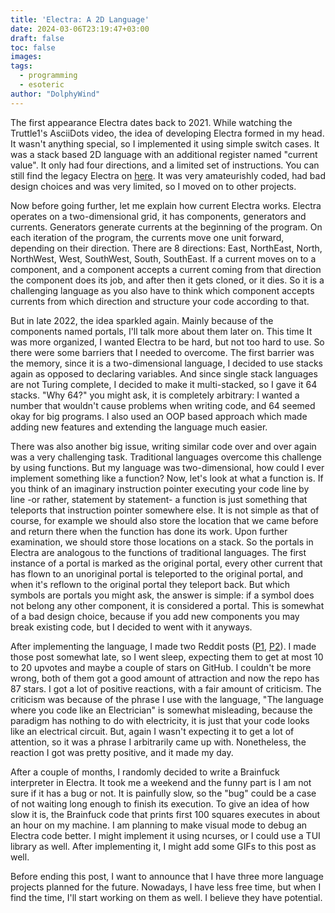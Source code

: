 ```yaml
---
title: 'Electra: A 2D Language'
date: 2024-03-06T23:19:47+03:00
draft: false
toc: false
images:
tags:
  - programming
  - esoteric
author: "DolphyWind"
---
```


The first appearance Electra dates back to 2021. While watching the Truttle1's AsciiDots video, the idea of developing Electra formed in my head. It wasn't anything special, so
I implemented it using simple switch cases. It was a stack based 2D language with an additional register named "current value". It only had four directions, and a limited
set of instructions. You can still find the legacy Electra on [here](https://github.com/DolphyWind/Small-Codes/tree/master/C%20and%20C%2B%2B/Electra-Legacy). It was very amateurishly
coded, had bad design choices and was very limited, so I moved on to other projects.

Now before going further, let me explain how current Electra works. Electra operates on a two-dimensional grid, it has components, generators and currents. Generators generate
currents at the beginning of the program. On each iteration of the program, the currents move one unit forward, depending on their direction. There are 8 directions: East, NorthEast,
North, NorthWest, West, SouthWest, South, SouthEast. If a current moves on to a component, and a component accepts a current coming from that direction the component does its job, and
after then it gets cloned, or it dies. So it is a challenging language as you also have to think which component accepts currents from which direction and structure your code according
to that.

But in late 2022, the idea sparkled again. Mainly because of the components named portals, I'll talk more about them later on. This time It was more organized, I wanted Electra
to be hard, but not too hard to use. So there were some barriers that I needed to overcome. The first barrier was the memory, since it is a two-dimensional language, I decided
to use stacks again as opposed to declaring variables. And since single stack languages are not Turing complete, I decided to make it multi-stacked, so I gave it 64 stacks. "Why 64?"
you might ask, it is completely arbitrary: I wanted a number that wouldn't cause problems when writing code, and 64 seemed okay for big programs. I also used an OOP based approach which
made adding new features and extending the language much easier. 

There was also another big issue, writing similar code over and over again was a very challenging task. Traditional languages overcome this challenge by using functions. But my language was
two-dimensional, how could I ever implement something like a function? Now, let's look at what a function is. If you think of an imaginary instruction pointer executing your code line
by line -or rather, statement by statement- a function is just something that teleports that instruction pointer somewhere else. It is not simple as that of course, for example we should
also store the location that we came before and return there when the function has done its work. Upon further examination, we should store those locations on a stack. So the portals in Electra are
analogous to the functions of traditional languages. The first instance of a portal is marked as the original portal, every other current that has flown to an unoriginal portal is teleported
to the original portal, and when it's reflown to the original portal they teleport back. But which symbols are portals you might ask, the answer is simple: if a symbol does not belong any other
component, it is considered a portal. This is somewhat of a bad design choice, because if you add new components you may break existing code, but I decided to went with it anyways.

After implementing the language, I made two Reddit posts ([P1](https://www.reddit.com/r/programming/comments/12ok7r4/electra_the_esolang_where_you_code_like_an/), [P2](https://www.reddit.com/r/ProgrammingLanguages/comments/12omegv/electra_the_esolang_where_you_code_like_an/)).
I made those post somewhat late, so I went sleep, expecting them to get at most 10 to 20 upvotes and maybe a couple of stars on GitHub. I couldn't be more wrong, both of them got a good amount of attraction
and now the repo has 87 stars. I got a lot of positive reactions, with a fair amount of criticism. The criticism was because of the phrase I use with the language,
"The language where you code like an Electrician" is somewhat misleading, because the paradigm has nothing to do with electricity, it is just that your code looks like an electrical circuit. But,
again I wasn't expecting it to get a lot of attention, so it was a phrase I arbitrarily came up with. Nonetheless, the reaction I got was pretty positive, and it made my day.

After a couple of months, I randomly decided to write a Brainfuck interpreter in Electra. It took me a weekend and the funny part is I am not sure if it has a bug or not. It is painfully slow, so
the "bug" could be a case of not waiting long enough to finish its execution. To give an idea of how slow it is, the Brainfuck code that prints first 100 squares executes in about an hour on my machine.
I am planning to make visual mode to debug an Electra code better. I might implement it using ncurses, or I could use a TUI library as well. After implementing it, I might add some GIFs to this post as well.

Before ending this post, I want to announce that I have three more language projects planned for the future. Nowadays, I have less free time, but when I find the time, I'll
start working on them as well. I believe they have potential.
